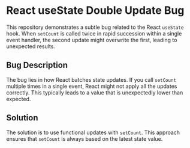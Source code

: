 # React useState Double Update Bug

This repository demonstrates a subtle bug related to the React `useState` hook. When `setCount` is called twice in rapid succession within a single event handler, the second update might overwrite the first, leading to unexpected results.

## Bug Description

The bug lies in how React batches state updates.  If you call `setCount` multiple times in a single event, React might not apply all the updates correctly. This typically leads to a value that is unexpectedly lower than expected. 

## Solution

The solution is to use functional updates with `setCount`. This approach ensures that `setCount` is always based on the latest state value.